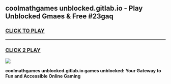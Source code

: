 
## coolmathgames unblocked.gitlab.io - Play Unblocked Gmaes & Free #23gaq
<h3>
<a href="https://news.freeplayer.one?title=coolmathgames_unblocked.gitlab.io&ref=24F">CLICK TO PLAY</a></h3>
<hr>

<h3>
<a href="https://news.freeplayer.one?title=coolmathgames_unblocked.gitlab.io&ref=24F">CLICK 2 PLAY</a>
  
</h3>

<a href="https://news.freeplayer.one?title=coolmathgames_unblocked.gitlab.io&ref=24F/"><img src="https://clearcache.store/games.png"></a>


**coolmathgames unblocked.gitlab.io games unblocked: Your Gateway to Fun and Accessible Online Gaming**
